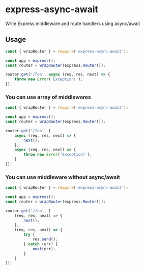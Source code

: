# express-async-await

Write Express middleware and route handlers using async/await

## Usage

```javascript
const { wrapRouter } = require('express-async-await');

const app = express();
const router = wrapRouter(express.Router());

router.get('/foo', async (req, res, next) => {
    throw new Error('Exception!');
});
```

### You can use array of middlewares

```javascript
const { wrapRouter } = require('express-async-await');

const app = express();
const router = wrapRouter(express.Router());

router.get('/foo', [
    async (req, res, next) => {
        next();
    },
    async (req, res, next) => {
        throw new Error('Exception!');
    }
]);
```

### You can use middleware without async/await

```javascript
const { wrapRouter } = require('express-async-await');

const app = express();
const router = wrapRouter(express.Router());

router.get('/foo', [
    (req, res, next) => {
        next();
    },
    (req, res, next) => {
        try {
            res.send();
        } catch (err) {
            next(err);
        }
    }
]);
```
